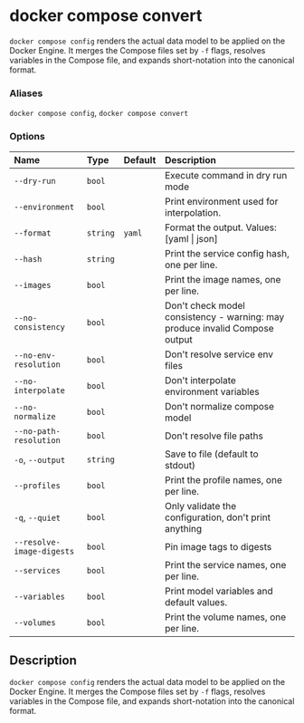 # docker compose convert

<!---MARKER_GEN_START-->
`docker compose config` renders the actual data model to be applied on the Docker Engine.
It merges the Compose files set by `-f` flags, resolves variables in the Compose file, and expands short-notation into
the canonical format.

### Aliases

`docker compose config`, `docker compose convert`

### Options

| Name                      | Type     | Default | Description                                                                 |
|:--------------------------|:---------|:--------|:----------------------------------------------------------------------------|
| `--dry-run`               | `bool`   |         | Execute command in dry run mode                                             |
| `--environment`           | `bool`   |         | Print environment used for interpolation.                                   |
| `--format`                | `string` | `yaml`  | Format the output. Values: [yaml \| json]                                   |
| `--hash`                  | `string` |         | Print the service config hash, one per line.                                |
| `--images`                | `bool`   |         | Print the image names, one per line.                                        |
| `--no-consistency`        | `bool`   |         | Don't check model consistency - warning: may produce invalid Compose output |
| `--no-env-resolution`     | `bool`   |         | Don't resolve service env files                                             |
| `--no-interpolate`        | `bool`   |         | Don't interpolate environment variables                                     |
| `--no-normalize`          | `bool`   |         | Don't normalize compose model                                               |
| `--no-path-resolution`    | `bool`   |         | Don't resolve file paths                                                    |
| `-o`, `--output`          | `string` |         | Save to file (default to stdout)                                            |
| `--profiles`              | `bool`   |         | Print the profile names, one per line.                                      |
| `-q`, `--quiet`           | `bool`   |         | Only validate the configuration, don't print anything                       |
| `--resolve-image-digests` | `bool`   |         | Pin image tags to digests                                                   |
| `--services`              | `bool`   |         | Print the service names, one per line.                                      |
| `--variables`             | `bool`   |         | Print model variables and default values.                                   |
| `--volumes`               | `bool`   |         | Print the volume names, one per line.                                       |


<!---MARKER_GEN_END-->

## Description

`docker compose config` renders the actual data model to be applied on the Docker Engine.
It merges the Compose files set by `-f` flags, resolves variables in the Compose file, and expands short-notation into
the canonical format.

